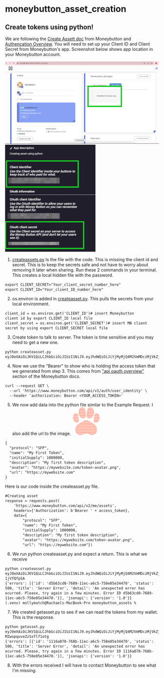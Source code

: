 # moneybutton_asset_creation
Create tokens using python!
---------------------------
We are following the [Create Assett doc](https://docs.moneybutton.com/docs/api/v2/api-v2-asset-create.html#example-request) from Moneybutton and [Authencation Overview](https://docs.moneybutton.com/docs/api/auth/api-auth-overview.html#application-access).
You will need to set up your Client ID and Client Secret from Moneybutton's app. Screenshot below shows app location in your Moneybutton account. 

![browser](docs/images/mb_apps.jpg)
![browser](docs/images/mb_clientsecrets.jpg)
1. [createassets.py](createassets.py) Is the file with the code. This is missing the client id and secret. This is to keep the secrets safe and not have to worry about removing it later when sharing. Run these 2 commands in your terminal. This creates a local hidden file with the password.

````
export CLIENT_SECRET="Your_client_secret_number_here"
export CLIENT_ID="Your_client_ID_number_here"
````
2. os.environ is added in [createasset.py](createasset.py). This pulls the secrets from your local environment.
```
client_id = os.environ.get('CLIENT_ID')# insert Moneybutton
client id by export CLIENT_ID local file
client_secret = os.environ.get('CLIENT_SECRET')# insert MB client secret by using export CLIENT_SECRET local file
```
3. Create token to talk to server. The token is time sensitive and you may need to get a new one. 
```
python createasset.py 
eyJ0eXAiOiJKV1QiLCJhbGciOiJIUzI1NiJ9.eyJhdWQiOiJiYjMyMjQ4M2VmMDczMjVkZjQ2ODY3NDJhNDM2NmIxZSIsImV4cCI6MTY0MjMxMDQzNiwic2NvcGUiOiJhcHBsaWNhdGlvbl9hY2Nlc3M6d3JpdGUifQ.RJ_v6csjT3tk_TJC6CmlOiXrtCzkTVmQ2_8FpfZIk7U
```
4. Now we use the "Bearer" to show who is holding the access token that we generated from step 3. This comes from ["api oauth overview"](https://docs.moneybutton.com/docs/api/auth/api-auth-overview.html) section of the Moneybutton docs. 
```
curl --request GET \
  --url 'https://www.moneybutton.com/api/v1/auth/user_identity' \
  --header 'authorization: Bearer <YOUR_ACCESS_TOKEN>'
```
5. We now add data into the python file similar to the Example Request. I also add the url to the image.
![browser](docs/images/mollymatch_paw.png)
```
{
  "protocol": "SFP",
  "name": "My First Token",
  "initialSupply": 1000000,
  "description": "My first token description",
  "avatar": "https://mywebsite.com/token-avatar.png",
  "url": "https://mywebsite.com"
}
```
Here is our code inside the createasset.py file. 
```
#Creating asset
response = requests.post(
    'https://www.moneybutton.com/api/v2/me/assets',
    headers={'Authorization': b'Bearer ' + access_token},
    data={
        "protocol": "SFP",
        "name": "My First Token",
        "initialSupply": 1000000,
        "description": "My first token description",
        "avatar": "https://mywebsite.com/token-avatar.png",
        "url": "https://mywebsite.com"})
```
6. We run python createasset.py and expect a return. This is what we receive
```
python createasset.py
eyJ0eXAiOiJKV1QiLCJhbGciOiJIUzI1NiJ9.eyJhdWQiOiJiYjMyMjQ4M2VmMDczMjVkZjQ2ODY3NDJhNDM2NmIxZSIsImV4cCI6MTY0MjMxMzA5MCwic2NvcGUiOiJhcHBsaWNhdGlvbl9hY2Nlc3M6d3JpdGUifQ.h0asLNlpShyQM1wGIKcS2qGfy6X_eHiau-1jVfQfpSA
{'errors': [{'id': 'd5b63cd0-7689-11ec-a6c5-750e05e34470', 'status': 500, 'title': 'Server Error', 'detail': 'An unexpected error has ocurred. Please, try again in a few minutes. Error ID d5b63cd0-7689-11ec-a6c5-750e05e34470.'}], 'jsonapi': {'version': '1.0'}}
(.venv) mollymatch@Rachaels-MacBook-Pro moneybutton_assets % 
```
7. We created getasset.py to see if we can read the tokens from my wallet. This is the response. 
```
python getasset.py 
eyJ0eXAiOiJKV1QiLCJhbGciOiJIUzI1NiJ9.eyJhdWQiOiJiYjMyMjQ4M2VmMDczMjVkZjQ2ODY3NDJhNDM2NmIxZSIsImV4cCI6MTY0MjMxMzYxOCwic2NvcGUiOiJhcHBsaWNhdGlvbl9hY2Nlc3M6d3JpdGUifQ.gJAUjlenqEjwx0QO7AJ5PL-MZwopquveZzSxTlf1otg
{'errors': [{'id': '1116a070-768b-11ec-a6c5-750e05e34470', 'status': 500, 'title': 'Server Error', 'detail': 'An unexpected error has ocurred. Please, try again in a few minutes. Error ID 1116a070-768b-11ec-a6c5-750e05e34470.'}], 'jsonapi': {'version': '1.0'}}
```
8. With the errors received I will have to contact Moneybutton to see what I'm missing. 
